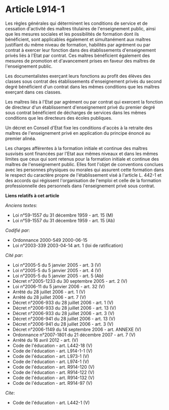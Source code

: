 # Article L914-1

Les règles générales qui déterminent les conditions de service et de cessation d'activité des maîtres titulaires de
l'enseignement public, ainsi que les mesures sociales et les possibilités de formation dont ils bénéficient, sont applicables
également et simultanément aux maîtres justifiant du même niveau de formation, habilités par agrément ou par contrat à
exercer leur fonction dans des établissements d'enseignement privés liés à l'Etat par contrat. Ces maîtres bénéficient
également des mesures de promotion et d'avancement prises en faveur des maîtres de l'enseignement public.

Les documentalistes exerçant leurs fonctions au profit des élèves des classes sous contrat des établissements d'enseignement
privés du second degré bénéficient d'un contrat dans les mêmes conditions que les maîtres exerçant dans ces classes.

Les maîtres liés à l'Etat par agrément ou par contrat qui exercent la fonction de directeur d'un établissement d'enseignement
privé du premier degré sous contrat bénéficient de décharges de services dans les mêmes conditions que les directeurs des
écoles publiques.

Un décret en Conseil d'Etat fixe les conditions d'accès à la retraite des maîtres de l'enseignement privé en application du
principe énoncé au premier alinéa.

Les charges afférentes à la formation initiale et continue des maîtres susvisés sont financées par l'Etat aux mêmes niveaux
et dans les mêmes limites que ceux qui sont retenus pour la formation initiale et continue des maîtres de l'enseignement
public. Elles font l'objet de conventions conclues avec les personnes physiques ou morales qui assurent cette formation dans
le respect du caractère propre de l'établissement visé à l'article L. 442-1 et des accords qui régissent l'organisation de
l'emploi et celle de la formation professionnelle des personnels dans l'enseignement privé sous contrat.

**Liens relatifs à cet article**

_Anciens textes_:

  - Loi n°59-1557 du 31 décembre 1959 - art. 15 (M)
  - Loi n°59-1557 du 31 décembre 1959 - art. 15 (Ab)

_Codifié par_:

  - Ordonnance 2000-549 2000-06-15
  - Loi n°2003-339 2003-04-14 art. 1 (loi de ratification)

_Cité par_:

  - Loi n°2005-5 du 5 janvier 2005 - art. 3 (V)
  - Loi n°2005-5 du 5 janvier 2005 - art. 4 (V)
  - Loi n°2005-5 du 5 janvier 2005 - art. 5 (Ab)
  - Décret n°2005-1233 du 30 septembre 2005 - art. 2 (V)
  - Loi n°2006-11 du 5 janvier 2006 - art. 32 (V)
  - Arrêté du 28 juillet 2006 - art. 1 (V)
  - Arrêté du 28 juillet 2006 - art. 7 (V)
  - Décret n°2006-933 du 28 juillet 2006 - art. 1 (V)
  - Décret n°2006-933 du 28 juillet 2006 - art. 13 (V)
  - Décret n°2006-933 du 28 juillet 2006 - art. 3 (V)
  - Décret n°2006-941 du 28 juillet 2006 - art. 13 (V)
  - Décret n°2006-941 du 28 juillet 2006 - art. 3 (V)
  - Décret n°2006-1149 du 14 septembre 2006 - art. ANNEXE (V)
  - Ordonnance n°2007-1801 du 21 décembre 2007 - art. 7 (V)
  - Arrêté du 16 avril 2012 - art. (V)
  - Code de l'éducation - art. L442-18 (V)
  - Code de l'éducation - art. L914-1-1 (V)
  - Code de l'éducation - art. L973-1 (V)
  - Code de l'éducation - art. L974-1 (V)
  - Code de l'éducation - art. R914-120 (V)
  - Code de l'éducation - art. R914-122 (V)
  - Code de l'éducation - art. R914-132 (V)
  - Code de l'éducation - art. R914-97 (V)

_Cite_:

  - Code de l'éducation - art. L442-1 (V)
